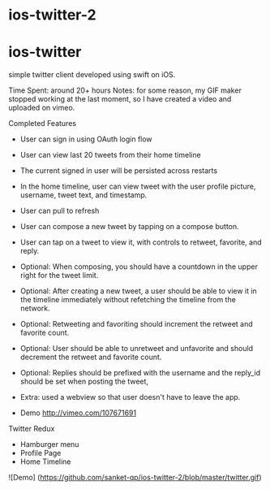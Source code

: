 ios-twitter-2
=============
ios-twitter
===========
simple twitter client developed using swift on iOS. 

Time Spent: around 20+ hours
Notes: for some reason, my GIF maker stopped working at the last moment, so I have created a video and uploaded on vimeo.

Completed Features

* User can sign in using OAuth login flow
* User can view last 20 tweets from their home timeline
* The current signed in user will be persisted across restarts
* In the home timeline, user can view tweet with the user profile picture, username, tweet text, and timestamp.
* User can pull to refresh
* User can compose a new tweet by tapping on a compose button.
* User can tap on a tweet to view it, with controls to retweet, favorite, and reply.
* Optional: When composing, you should have a countdown in the upper right for the tweet limit.
* Optional: After creating a new tweet, a user should be able to view it in the timeline immediately without refetching the timeline from the network.
* Optional: Retweeting and favoriting should increment the retweet and favorite count.
* Optional: User should be able to unretweet and unfavorite and should decrement the retweet and favorite count.
* Optional: Replies should be prefixed with the username and the reply_id should be set when posting the tweet,
* Extra: used a webview so that user doesn't have to leave the app. 

* Demo
http://vimeo.com/107671691

Twitter Redux
* Hamburger menu
* Profile Page
* Home Timeline

![Demo] (https://github.com/sanket-qp/ios-twitter-2/blob/master/twitter.gif)

